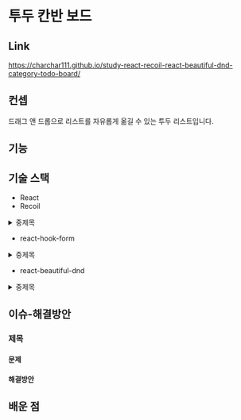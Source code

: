 
# 투두 칸반 보드

## Link
https://charchar111.github.io/study-react-recoil-react-beautiful-dnd-category-todo-board/


## 컨셉

드래그 앤 드롭으로 리스트를 자유롭게 옮길 수 있는 투두 리스트입니다.

## 기능

## 기술 스택

- React
- Recoil
<details>
<summary> 중제목 </summary>
#### 소제목
  
#### 소제목
#### 소제목

  </details>
  
- react-hook-form
<details>
<summary> 중제목 </summary>
#### 소제목
  
#### 소제목
#### 소제목

  </details>

- react-beautiful-dnd
<details>
<summary> 중제목 </summary>
#### 소제목
  
#### 소제목
#### 소제목

  </details>


## 이슈-해결방안
### 제목
#### 문제

#### 해결방안

## 배운 점
